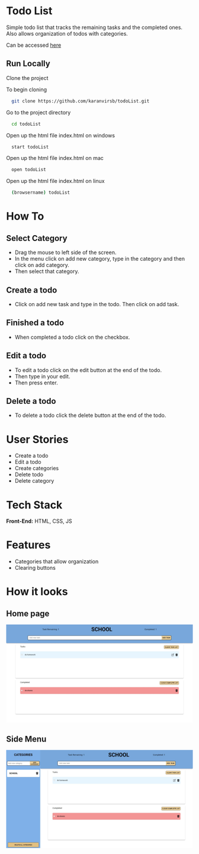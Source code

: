 # Todo List
Simple todo list that tracks the remaining tasks and the completed ones. Also allows organization of todos with categories.  

Can be accessed [here](https://dev-kb-todolistc.netlify.app/)

## Run Locally 

Clone the project <br/>

To begin cloning

```bash
  git clone https://github.com/karanvirsb/todoList.git
```

Go to the project directory

``` bash
  cd todoList
```

Open up the html file index.html on windows

``` bash
  start todoList
```

Open up the html file index.html on mac

``` bash
  open todoList
```

Open up the html file index.html on linux

``` bash
  (browsername) todoList
```

# How To

## Select Category
- Drag the mouse to left side of the screen.
- In the menu click on add new category, type in the category and then click on add category. 
- Then select that category.

## Create a todo
- Click on add new task and type in the todo. Then click on add task. 

## Finished a todo
- When completed a todo click on the checkbox.

## Edit a todo
- To edit a todo click on the edit button at the end of the todo. 
- Then type in your edit. 
- Then press enter.

## Delete a todo
- To delete a todo click the delete button at the end of the todo. 

# User Stories
- Create a todo
- Edit a todo
- Create categories
- Delete todo
- Delete category

# Tech Stack
**Front-End:** HTML, CSS, JS <br/>


# Features
- Categories that allow organization
- Clearing buttons


# How it looks

## Home page
![Home page](https://github.com/karanvirsb/todoList/blob/main/src/Assets/home_page.jpeg)

## Side Menu
![Home page menu](https://github.com/karanvirsb/todoList/blob/main/src/Assets/home_page_menu.jpeg)
